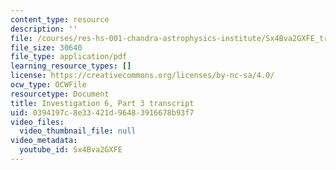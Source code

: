 ```yaml
---
content_type: resource
description: ''
file: /courses/res-hs-001-chandra-astrophysics-institute/Sx4Bva2GXFE_transcript.pdf
file_size: 30640
file_type: application/pdf
learning_resource_types: []
license: https://creativecommons.org/licenses/by-nc-sa/4.0/
ocw_type: OCWFile
resourcetype: Document
title: Investigation 6, Part 3 transcript
uid: 0394197c-8e33-421d-9648-3916678b93f7
video_files:
  video_thumbnail_file: null
video_metadata:
  youtube_id: Sx4Bva2GXFE
---
```

